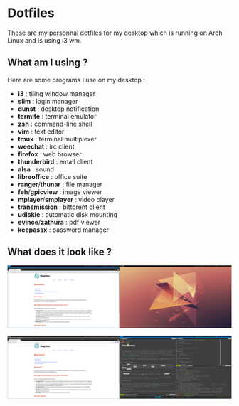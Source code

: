 # Dotfiles

These are my personnal dotfiles for my desktop which is running on Arch Linux and is using i3 wm.

## What am I using ?

Here are some programs I use on my desktop :

   - **i3** : tiling window manager
   - **slim** : login manager
   - **dunst** : desktop notification
   - **termite** : terminal emulator
   - **zsh** : command-line shell
   - **vim** : text editor
   - **tmux** : terminal multiplexer
   - **weechat** : irc client
   - **firefox** : web browser
   - **thunderbird** : email client
   - **alsa** : sound
   - **libreoffice** : office suite
   - **ranger**/**thunar** : file manager
   - **feh**/**gpicview** : image viewer
   - **mplayer**/**smplayer** : video player
   - **transmission** : bittorent client
   - **udiskie** : automatic disk mounting
   - **evince**/**zathura** : pdf viewer
   - **keepassx** : password manager

## What does it look like ?

![Firefox (and Thunderbird in the background)](/img/firefox.png)

![Firefox (and Thunderbird in the background), with my tmux session and vim](/img/firefox_tmux_vim.png)
